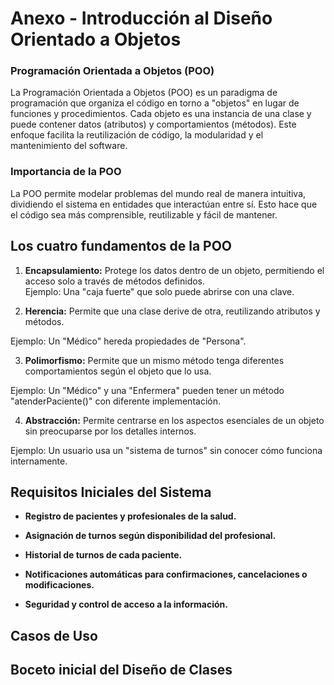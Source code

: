 # Anexo - Introducción al Diseño Orientado a Objetos #

### **Programación Orientada a Objetos (POO)** ###

La Programación Orientada a Objetos (POO) es un paradigma de programación que organiza el código en torno a "objetos" en lugar de funciones y procedimientos. Cada objeto es una instancia de una clase y puede contener datos (atributos) y comportamientos (métodos). Este enfoque facilita la reutilización de código, la modularidad y el mantenimiento del software.

### **Importancia de la POO** ###

La POO permite modelar problemas del mundo real de manera intuitiva, dividiendo el sistema en entidades que interactúan entre sí. Esto hace que el código sea más comprensible, reutilizable y fácil de mantener.

## Los cuatro fundamentos de la POO  ##

1. **Encapsulamiento:** Protege los datos dentro de un objeto, permitiendo el acceso solo a través de métodos definidos.<br> Ejemplo: Una "caja fuerte" que solo puede abrirse con una clave.

2. **Herencia:** Permite que una clase derive de otra, reutilizando atributos y métodos.

Ejemplo: Un "Médico" hereda propiedades de "Persona".

3. **Polimorfismo:** Permite que un mismo método tenga diferentes comportamientos según el objeto que lo usa.

Ejemplo: Un "Médico" y una "Enfermera" pueden tener un método "atenderPaciente()" con diferente implementación.

4. **Abstracción:** Permite centrarse en los aspectos esenciales de un objeto sin preocuparse por los detalles internos.

Ejemplo: Un usuario usa un "sistema de turnos" sin conocer cómo funciona internamente.


## Requisitos Iniciales del Sistema ##

+ **Registro de pacientes y profesionales de la salud.** <br>

+ **Asignación de turnos según disponibilidad del profesional.** <br>

+ **Historial de turnos de cada paciente.** <br>

+ **Notificaciones automáticas para confirmaciones, cancelaciones o modificaciones.** <br>

+ **Seguridad y control de acceso a la información.** <br>

## Casos de Uso ## 

## Boceto inicial del Diseño de Clases ##

